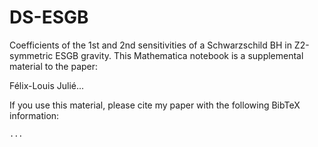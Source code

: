 # DS-ESGB
Coefficients of the 1st and 2nd sensitivities of a Schwarzschild BH in Z2-symmetric ESGB gravity. This Mathematica notebook is a supplemental material to the paper:

Félix-Louis Julié...

If you use this material, please cite my paper with the following BibTeX information:

    ...
